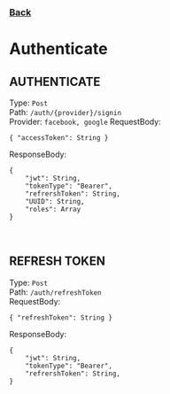 ### [Back](./Main.md)

# Authenticate

## **AUTHENTICATE**

Type: `Post`  
Path: `/auth/{provider}/signin`  
Provider: `facebook, google`
RequestBody:

```
{ "accessToken": String }
```

ResponseBody:

```
{
    "jwt": String,
    "tokenType": "Bearer",
    "refrershToken": String,
    "UUID": String,
    "roles": Array
}
```

<br>

## **REFRESH TOKEN**

Type: `Post`  
Path: `/auth/refreshToken`  
RequestBody:

```
{ "refreshToken": String }
```

ResponseBody:

```
{
    "jwt": String,
    "tokenType": "Bearer",
    "refrershToken": String,
}
```
